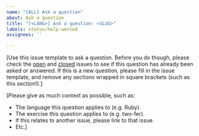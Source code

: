 ```yaml
---
name: "[ALL] Ask a question"
about: Ask a question
title: "[<LANG>] Ask a question: <SLUG>"
labels: status/help-wanted
assignees: ''

---
```


[Use this issue template to ask a question. Before you do though, please check the [open][issues-open] and [closed][issues-closed] issues to see if this question has already been asked or answered. If this is a new question, please fill in the issue template, and remove any sections wrapped in square brackets (such as this section!).]

[Please give as much context as possible, such as:

- The language this question applies to (e.g. Ruby).
- The exercise this question applies to (e.g. two-fer).
- If this relates to another issue, please link to that issue.
- Etc.]

[issues-open]: ./
[issues-closed]: ./?q=is%3Aissue+is%3Aclosed
